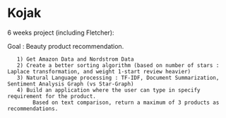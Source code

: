 # Kojak
6 weeks project (including Fletcher):

Goal : Beauty product recommendation.

       1) Get Amazon Data and Nordstrom Data
       2) Create a better sorting algorithm (based on number of stars : Laplace transformation, and weight 1-start review heavier)
       3) Natural Language processing : TF-IDF, Document Summarization, Sentiment Analysis Graph (vs Star-Graph)
       4) Build an application where the user can type in specify requirement for the product. 
       		Based on text comparison, return a maximum of 3 products as recommendations.
       			
